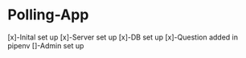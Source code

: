 # Polling-App
[x]-Inital set up
[x]-Server set up
[x]-DB set up
[x]-Question added in pipenv
[]-Admin set up